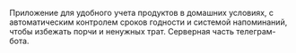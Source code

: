 Приложение для удобного учета продуктов в домашних условиях, с автоматическим контролем сроков годности и системой напоминаний, чтобы избежать порчи и ненужных трат.
Серверная часть телеграм-бота.
